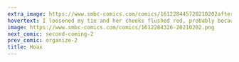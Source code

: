 ```yaml
---
extra_image: https://www.smbc-comics.com/comics/161228445720210202after.png
hovertext: I loosened my tie and her cheeks flushed red, probably because of the chemtrails.
image: https://www.smbc-comics.com/comics/1612284326-20210202.png
next_comic: second-coming-2
prev_comic: organize-2
title: Hoax
---
```


